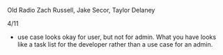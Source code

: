 Old Radio
Zach Russell, Jake Secor, Taylor Delaney

4/11
- use case looks okay for user, but not for admin.  What you have looks like a task list 
for the developer rather than a use case for an admin.
